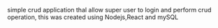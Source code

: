 simple crud application thal allow super user to login and perform crud operation, this was created using Nodejs,React and mySQL
